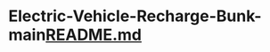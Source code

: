 # Electric-Vehicle-Recharge-Bunk-main[README.md](https://github.com/user-attachments/files/21075369/README.md)
